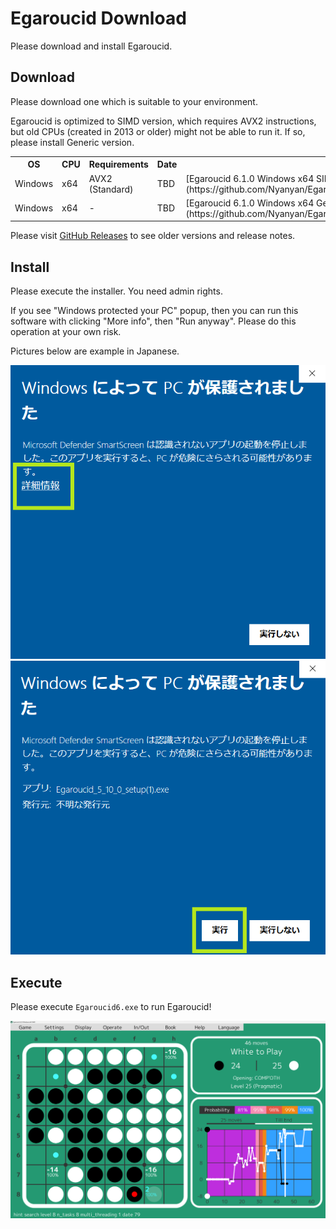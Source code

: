 # Egaroucid Download

Please download and install Egaroucid.



## Download

Please download one which is suitable to your environment.



Egaroucid is optimized to SIMD version, which requires AVX2 instructions, but old CPUs (created in 2013 or older) might not be able to run it. If so, please install Generic version.



<table>
    <tr>
        <th>OS</th>
        <th>CPU</th>
        <th>Requirements</th>
        <th>Date</th>
        <th>Download</th>
    </tr>
    <tr>
        <td>Windows</td>
        <td>x64</td>
        <td>AVX2 (Standard)</td>
        <td>TBD</td>
        <td>[Egaroucid 6.1.0 Windows x64 SIMD](https://github.com/Nyanyan/Egaroucid/releases/download/v6.1.0/Egaroucid_6_1_0_SIMD_installer.exe)</td>
    </tr>
    <tr>
        <td>Windows</td>
        <td>x64</td>
        <td>-</td>
        <td>TBD</td>
        <td>[Egaroucid 6.1.0 Windows x64 Generic](https://github.com/Nyanyan/Egaroucid/releases/download/v6.1.0/Egaroucid_6_1_0_Generic_installer.exe)</td>
    </tr>
</table>



Please visit [GitHub Releases](https://github.com/Nyanyan/Egaroucid/releases) to see older versions and release notes.



## Install

Please execute the installer. You need admin rights.

If you see "Windows protected your PC" popup, then you can run this  software with clicking "More info", then "Run anyway". Please do this  operation at your own risk.

Pictures below are example in Japanese.



<div class="centering_box">
    <img class="pic2" src="img/cant_run1.png">
    <img class="pic2" src="img/cant_run2.png">
</div>



## Execute

Please execute <code>Egaroucid6.exe</code> to run Egaroucid!

<div class="centering_box">
    <img class="pic" src="img/egaroucid.png">
</div>
